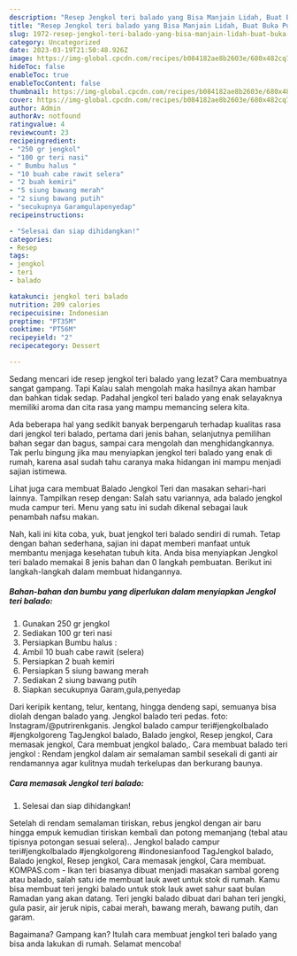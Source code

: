 ```yaml
---
description: "Resep Jengkol teri balado yang Bisa Manjain Lidah, Buat Buka Puasa Bikin Ngiler"
title: "Resep Jengkol teri balado yang Bisa Manjain Lidah, Buat Buka Puasa Bikin Ngiler"
slug: 1972-resep-jengkol-teri-balado-yang-bisa-manjain-lidah-buat-buka-puasa-bikin-ngiler
category: Uncategorized
date: 2023-03-19T21:50:48.926Z
image: https://img-global.cpcdn.com/recipes/b084182ae8b2603e/680x482cq70/jengkol-teri-balado-foto-resep-utama.jpg
hideToc: false
enableToc: true
enableTocContent: false
thumbnail: https://img-global.cpcdn.com/recipes/b084182ae8b2603e/680x482cq70/jengkol-teri-balado-foto-resep-utama.jpg
cover: https://img-global.cpcdn.com/recipes/b084182ae8b2603e/680x482cq70/jengkol-teri-balado-foto-resep-utama.jpg
author: Admin
authorAv: notfound
ratingvalue: 4
reviewcount: 23
recipeingredient:
- "250 gr jengkol"
- "100 gr teri nasi"
- " Bumbu halus "
- "10 buah cabe rawit selera"
- "2 buah kemiri"
- "5 siung bawang merah"
- "2 siung bawang putih"
- "secukupnya Garamgulapenyedap"
recipeinstructions:

- "Selesai dan siap dihidangkan!"
categories:
- Resep
tags:
- jengkol
- teri
- balado

katakunci: jengkol teri balado 
nutrition: 209 calories
recipecuisine: Indonesian
preptime: "PT35M"
cooktime: "PT56M"
recipeyield: "2"
recipecategory: Dessert

---
```



Sedang mencari ide resep jengkol teri balado yang lezat? Cara membuatnya sangat gampang. Tapi Kalau salah mengolah maka hasilnya akan hambar dan bahkan tidak sedap. Padahal jengkol teri balado yang enak selayaknya memiliki aroma dan cita rasa yang mampu memancing selera kita.


Ada beberapa hal yang sedikit banyak berpengaruh terhadap kualitas rasa dari jengkol teri balado, pertama dari jenis bahan, selanjutnya pemilihan bahan segar dan bagus, sampai cara mengolah dan menghidangkannya. Tak perlu bingung jika mau menyiapkan jengkol teri balado yang enak di rumah, karena asal sudah tahu caranya maka hidangan ini mampu menjadi sajian istimewa.

Lihat juga cara membuat Balado Jengkol Teri dan masakan sehari-hari lainnya. Tampilkan resep dengan: Salah satu variannya, ada balado jengkol muda campur teri. Menu yang satu ini sudah dikenal sebagai lauk penambah nafsu makan.


Nah, kali ini kita coba, yuk, buat jengkol teri balado sendiri di rumah. Tetap dengan bahan sederhana, sajian ini dapat memberi manfaat untuk membantu menjaga kesehatan tubuh kita. Anda bisa menyiapkan Jengkol teri balado memakai 8 jenis bahan dan 0 langkah pembuatan. Berikut ini langkah-langkah dalam membuat hidangannya.

<!--inarticleads1-->

##### Bahan-bahan dan bumbu yang diperlukan dalam menyiapkan Jengkol teri balado:

1. Gunakan 250 gr jengkol
1. Sediakan 100 gr teri nasi
1. Persiapkan  Bumbu halus :
1. Ambil 10 buah cabe rawit (selera)
1. Persiapkan 2 buah kemiri
1. Persiapkan 5 siung bawang merah
1. Sediakan 2 siung bawang putih
1. Siapkan secukupnya Garam,gula,penyedap


Dari keripik kentang, telur, kentang, hingga dendeng sapi, semuanya bisa diolah dengan balado yang. Jengkol balado teri pedas. foto: Instagram/@putrirenkganis. Jengkol balado campur teri#jengkolbalado #jengkolgoreng TagJengkol balado, Balado jengkol, Resep jengkol, Cara memasak jengkol, Cara membuat jengkol balado,. Cara membuat balado teri jengkol : Rendam jengkol dalam air semalaman sambil sesekali di ganti air rendamannya agar kulitnya mudah terkelupas dan berkurang baunya. 

<!--inarticleads2-->

##### Cara memasak Jengkol teri balado:


1. Selesai dan siap dihidangkan!

Setelah di rendam semalaman tiriskan, rebus jengkol dengan air baru hingga empuk kemudian tiriskan kembali dan potong memanjang (tebal atau tipisnya potongan sesuai selera).. Jengkol balado campur teri#jengkolbalado #jengkolgoreng #indonesianfood TagJengkol balado, Balado jengkol, Resep jengkol, Cara memasak jengkol, Cara membuat. KOMPAS.com - Ikan teri biasanya dibuat menjadi masakan sambal goreng atau balado, salah satu ide membuat lauk awet untuk stok di rumah. Kamu bisa membuat teri jengki balado untuk stok lauk awet sahur saat bulan Ramadan yang akan datang. Teri jengki balado dibuat dari bahan teri jengki, gula pasir, air jeruk nipis, cabai merah, bawang merah, bawang putih, dan garam. 

Bagaimana? Gampang kan? Itulah cara membuat jengkol teri balado yang bisa anda lakukan di rumah. Selamat mencoba!
